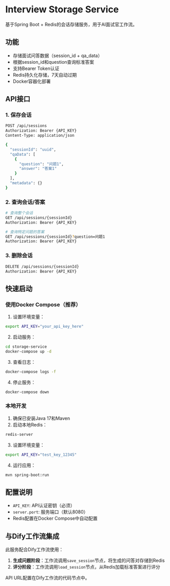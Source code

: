 # Interview Storage Service

基于Spring Boot + Redis的会话存储服务，用于AI面试官工作流。

## 功能

- 存储面试问答数据（session_id + qa_data）
- 根据session_id和question查询标准答案
- 支持Bearer Token认证
- Redis持久化存储，7天自动过期
- Docker容器化部署

## API接口

### 1. 保存会话
```bash
POST /api/sessions
Authorization: Bearer {API_KEY}
Content-Type: application/json

{
  "sessionId": "uuid",
  "qaData": [
    {
      "question": "问题1",
      "answer": "答案1"
    }
  ],
  "metadata": {}
}
```

### 2. 查询会话/答案
```bash
# 查询整个会话
GET /api/sessions/{sessionId}
Authorization: Bearer {API_KEY}

# 查询特定问题的答案
GET /api/sessions/{sessionId}?question=问题1
Authorization: Bearer {API_KEY}
```

### 3. 删除会话
```bash
DELETE /api/sessions/{sessionId}
Authorization: Bearer {API_KEY}
```

## 快速启动

### 使用Docker Compose（推荐）

1. 设置环境变量：
```bash
export API_KEY="your_api_key_here"
```

2. 启动服务：
```bash
cd storage-service
docker-compose up -d
```

3. 查看日志：
```bash
docker-compose logs -f
```

4. 停止服务：
```bash
docker-compose down
```

### 本地开发

1. 确保已安装Java 17和Maven
2. 启动本地Redis：
```bash
redis-server
```

3. 设置环境变量：
```bash
export API_KEY="test_key_12345"
```

4. 运行应用：
```bash
mvn spring-boot:run
```

## 配置说明

- `API_KEY`: API认证密钥（必须）
- `server.port`: 服务端口（默认8080）
- Redis配置在Docker Compose中自动配置

## 与Dify工作流集成

此服务配合Dify工作流使用：

1. **生成问题阶段**：工作流调用`save_session`节点，将生成的问答对存储到Redis
2. **评分阶段**：工作流调用`load_session`节点，从Redis加载标准答案进行评分

API URL配置在Dify工作流的代码节点中。

